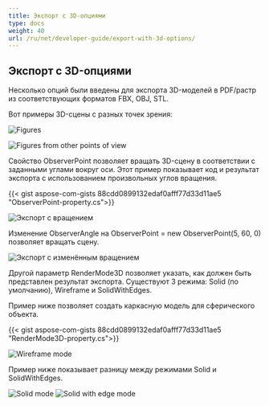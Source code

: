 ```yaml
---
title: Экспорт с 3D-опциями
type: docs
weight: 40
url: /ru/net/developer-guide/export-with-3d-options/
---
```


## **Экспорт с 3D-опциями**

Несколько опций были введены для экспорта 3D-моделей в PDF/растр из соответствующих форматов FBX, OBJ, STL.

Вот примеры 3D-сцены с разных точек зрения:

![Figures](/_assets/guide/3d/fig1.png)

![Figures from other points of view](/_assets/guide/3d/fig2.png)

Свойство ObserverPoint позволяет вращать 3D-сцену в соответствии с заданными углами вокруг оси. Этот пример показывает код и результат экспорта с использованием произвольных углов вращения.

{{< gist aspose-com-gists 88cdd0899132edaf0afff77d33d11ae5 "ObserverPoint-property.cs">}}

![Экспорт с вращением](/_assets/guide/3d/fig3.png)

Изменение ObserverAngle на ObserverPoint = new ObserverPoint(5, 60, 0) позволяет вращать сцену.

![Экспорт с изменённым вращением](/_assets/guide/3d/fig4.png)

Другой параметр RenderMode3D позволяет указать, как должен быть представлен результат экспорта. Существуют 3 режима: Solid (по умолчанию), Wireframe и SolidWithEdges.

Пример ниже позволяет создать каркасную модель для сферического объекта.

{{< gist aspose-com-gists 88cdd0899132edaf0afff77d33d11ae5 "RenderMode3D-property.cs">}}

![Wireframe mode](/_assets/guide/3d/fig5.png)

Пример ниже показывает разницу между режимами Solid и SolidWithEdges.

![Solid mode](/_assets/guide/3d/fig6.png)
![Solid with edge mode](/_assets/guide/3d/fig7.png)
